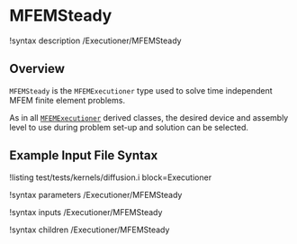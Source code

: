 # MFEMSteady

!syntax description /Executioner/MFEMSteady

## Overview

`MFEMSteady` is the `MFEMExecutioner` type used to solve time independent MFEM finite element problems.

As in all [`MFEMExecutioner`](MFEMExecutioner.md) derived classes, the desired device and assembly
level to use during problem set-up and solution can be selected.

## Example Input File Syntax

!listing test/tests/kernels/diffusion.i block=Executioner

!syntax parameters /Executioner/MFEMSteady

!syntax inputs /Executioner/MFEMSteady

!syntax children /Executioner/MFEMSteady
